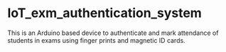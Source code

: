 # IoT_exm_authentication_system
This is an Arduino based device to authenticate and mark attendance of students in exams using finger prints and magnetic ID cards.
